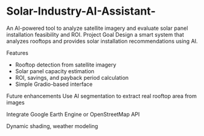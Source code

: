 # Solar-Industry-AI-Assistant-
An AI-powered tool to analyze satellite imagery and evaluate solar panel installation feasibility and ROI.
 Project Goal
Design a smart system that analyzes rooftops and provides solar installation recommendations using AI.

Features
- Rooftop detection from satellite imagery
- Solar panel capacity estimation
- ROI, savings, and payback period calculation
- Simple Gradio-based interface

Future enhancements
Use AI segmentation to extract real rooftop area from images

Integrate Google Earth Engine or OpenStreetMap API

Dynamic shading, weather modeling

